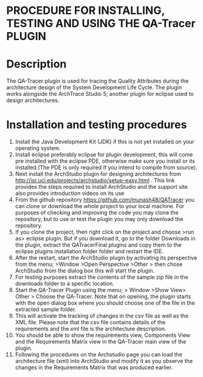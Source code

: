 PROCEDURE FOR INSTALLING, TESTING AND USING THE QA-Tracer PLUGIN 
====
Description 
==

The QA-Tracer plugin is used for tracing the Quality Attributes during the architecture design of the  System Development Life Cycle. The plugin works alongside the ArchTrace Studio 5; another plugin for eclipse used to design architectures.

Installation and testing procedures
==

1)	Install the Java Development Kit (JDK) if this is not yet installed on your operating system.
2)	Install eclipse preferably eclipse for plugin development, this will come pre installed with the eclipse PDE, otherwise make sure you install or its installed.(The PDE is only required if you intend to compile from source). 
3)	Next install the ArchStudio plugin for designing architectures from
http://isr.uci.edu/projects/archstudio/setup-easy.html . This link provides the steps required to install ArchStudio and the support site also provides introduction videos on its use
4)	From the github repository https://github.com/munash48/QATracer you can clone or download the whole project to your local machine. For purposes of checking and improving the code you may clone the repository, but to use or test the plugin you may only download the repository.
5)	If you clone the project, then right click on the project and choose >run as> eclipse plugin. But if you download it, go to the folder Downloads in the plugin, extract the QATracerFinal plugins and copy them to the eclipse plugins installation folder folder and restart the IDE.
6)	After the restart, start the ArchStudio plugin by activating its perspective from the menu; >Window >Open Perspective >Other > then chose ArchStudio from the dialog box this will start the plugin.
7)	For testing purposes extract the contents of the sample zip file in the downloads folder to a specific location.
8)	Start the QA-Tracer Plugin using the menu; > Window >Show View> Other > Choose the QA-Tracer. Note that on opening, the plugin starts with the open dialog box where you should choose one of the file in the extracted sample folder.
9)	This will activate the tracking of changes in the csv file as well as the XML file. Please note that the csv file contains details of the requirements and the xml file is the architecture description.
10)	You should be able to show the requirements view, Components View and the Requirements Matrix view in the QA-Tracer main view of the plugin.
11)	Following the procedures on the Archstudio page you can load the architecture file (xml) into ArchStudio and modify it as you observe the changes in the Requirements Matrix that was produced earlier.

